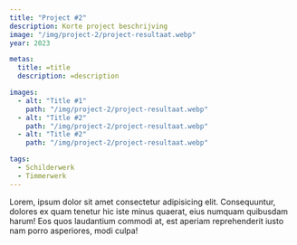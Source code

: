 ```yaml
---
title: "Project #2"
description: Korte project beschrijving
image: "/img/project-2/project-resultaat.webp"
year: 2023

metas:
  title: =title
  description: =description

images:
  - alt: "Title #1"
    path: "/img/project-2/project-resultaat.webp"
  - alt: "Title #2"
    path: "/img/project-2/project-resultaat.webp"
  - alt: "Title #2"
    path: "/img/project-2/project-resultaat.webp"

tags:
  - Schilderwerk
  - Timmerwerk
---
```


Lorem, ipsum dolor sit amet consectetur adipisicing elit. Consequuntur, dolores
ex quam tenetur hic iste minus quaerat, eius numquam quibusdam harum! Eos quos
laudantium commodi at, est aperiam reprehenderit iusto nam porro asperiores,
modi culpa!
